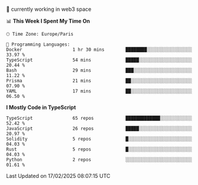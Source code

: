 🔭 currently working in web3 space

<!--START_SECTION:waka-->
📊 **This Week I Spent My Time On** 

```text
🕑︎ Time Zone: Europe/Paris

💬 Programming Languages: 
Docker                   1 hr 30 mins        ████████░░░░░░░░░░░░░░░░░   33.97 % 
TypeScript               54 mins             █████░░░░░░░░░░░░░░░░░░░░   20.44 % 
Bash                     29 mins             ███░░░░░░░░░░░░░░░░░░░░░░   11.22 % 
Prisma                   21 mins             ██░░░░░░░░░░░░░░░░░░░░░░░   07.90 % 
YAML                     17 mins             ██░░░░░░░░░░░░░░░░░░░░░░░   06.50 % 
```

**I Mostly Code in TypeScript** 

```text
TypeScript               65 repos            █████████████░░░░░░░░░░░░   52.42 % 
JavaScript               26 repos            █████░░░░░░░░░░░░░░░░░░░░   20.97 % 
Solidity                 5 repos             █░░░░░░░░░░░░░░░░░░░░░░░░   04.03 % 
Rust                     5 repos             █░░░░░░░░░░░░░░░░░░░░░░░░   04.03 % 
Python                   2 repos             ░░░░░░░░░░░░░░░░░░░░░░░░░   01.61 % 
```




 Last Updated on 17/02/2025 08:07:15 UTC
<!--END_SECTION:waka-->
